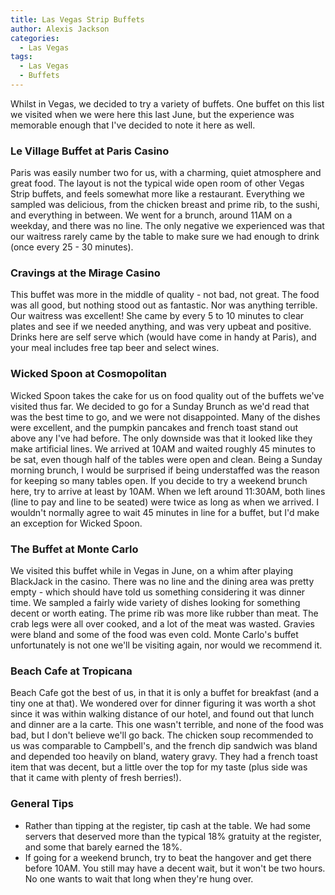```yaml
---
title: Las Vegas Strip Buffets
author: Alexis Jackson
categories:
  - Las Vegas
tags:
  - Las Vegas
  - Buffets
---
```



Whilst in Vegas, we decided to try a variety of buffets. One buffet on this list we visited when we were here this last June, but the experience was memorable enough that I've decided to note it here as well. 

### Le Village Buffet at Paris Casino

Paris was easily number two for us, with a charming, quiet atmosphere and great food. The layout is not the typical wide open room of other Vegas Strip buffets, and feels somewhat more like a restaurant. Everything we sampled was delicious, from the chicken breast and prime rib, to the sushi, and everything in between. We went for a brunch, around 11AM on a weekday, and there was no line. The only negative we experienced was that our waitress rarely came by the table to make sure we had enough to drink (once every 25 - 30 minutes).


### Cravings at the Mirage Casino

This buffet was more in the middle of quality - not bad, not great. The food was all good, but nothing stood out as fantastic. Nor was anything terrible. Our waitress was excellent! She came by every 5 to 10 minutes to clear plates and see if we needed anything, and was very upbeat and positive. Drinks here are self serve which (would have come in handy at Paris), and your meal includes free tap beer and select wines. 


### Wicked Spoon at Cosmopolitan

Wicked Spoon takes the cake for us on food quality out of the buffets we've visited thus far. We decided to go for a Sunday Brunch as we'd read that was the best time to go, and we were not disappointed. Many of the dishes were excellent, and the pumpkin pancakes and french toast stand out above any I've had before. The only downside was that it looked like they make artificial lines. We arrived at 10AM and waited roughly 45 minutes to be sat, even though half of the tables were open and clean. Being a Sunday morning brunch, I would be surprised if being understaffed was the reason for keeping so many tables open. If you decide to try a weekend brunch here, try to arrive at least by 10AM. When we left around 11:30AM, both lines (line to pay and line to be seated) were twice as long as when we arrived. I wouldn't normally agree to wait 45 minutes in line for a buffet, but I'd make an exception for Wicked Spoon.


### The Buffet at Monte Carlo

We visited this buffet while in Vegas in June, on a whim after playing BlackJack in the casino. There was no line and the dining area was pretty empty - which should have told us something considering it was dinner time. We sampled a fairly wide variety of dishes looking for something decent or worth eating. The prime rib was more like rubber than meat. The crab legs were all over cooked, and a lot of the meat was wasted. Gravies were bland and some of the food was even cold. Monte Carlo's buffet unfortunately is not one we'll be visiting again, nor would we recommend it. 

### Beach Cafe at Tropicana

Beach Cafe got the best of us, in that it is only a buffet for breakfast (and a tiny one at that). We wondered over for dinner figuring it was worth a shot since it was within walking distance of our hotel, and found out that lunch and dinner are a la carte. This one wasn't terrible, and none of the food was bad, but I don't believe we'll go back. The chicken soup recommended to us was comparable to Campbell's, and the french dip sandwich was bland and depended too heavily on bland, watery gravy. They had a french toast item that was decent, but a little over the top for my taste (plus side was that it came with plenty of fresh berries!). 


### General Tips

- Rather than tipping at the register, tip cash at the table. We had some servers that deserved more than the typical 18% gratuity at the register, and some that barely earned the 18%. 
- If going for a weekend brunch, try to beat the hangover and get there before 10AM. You still may have a decent wait, but it won't be two hours. No one wants to wait that long when they're hung over. 

